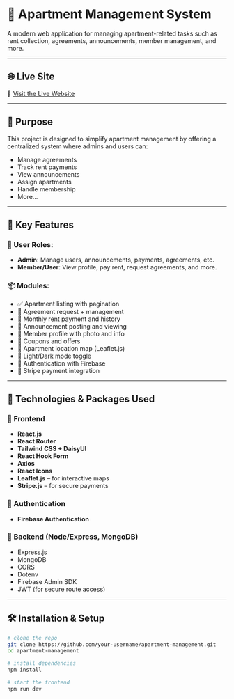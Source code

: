 # 🏢 Apartment Management System

A modern web application for managing apartment-related tasks such as rent collection, agreements, announcements, member management, and more.

---

## 🌐 Live Site

🔗 [Visit the Live Website](https://your-live-site-url.com)

---

## 🎯 Purpose

This project is designed to simplify apartment management by offering a centralized system where admins and users can:

- Manage agreements
- Track rent payments
- View announcements
- Assign apartments
- Handle membership
- More…

---

## 🚀 Key Features

### 👥 User Roles:
- **Admin**: Manage users, announcements, payments, agreements, etc.
- **Member/User**: View profile, pay rent, request agreements, and more.

### 📦 Modules:
- ✅ Apartment listing with pagination
- 📝 Agreement request + management
- 📅 Monthly rent payment and history
- 📢 Announcement posting and viewing
- 👤 Member profile with photo and info
- 🎫 Coupons and offers
- 📍 Apartment location map (Leaflet.js)
- 🌙 Light/Dark mode toggle
- 🔐 Authentication with Firebase
- 🧾 Stripe payment integration

---

## 🧩 Technologies & Packages Used

### 🔧 Frontend
- **React.js**
- **React Router**
- **Tailwind CSS + DaisyUI**
- **React Hook Form**
- **Axios**
- **React Icons**
- **Leaflet.js** – for interactive maps
- **Stripe.js** – for secure payments

### 🔐 Authentication
- **Firebase Authentication**

### 💾 Backend (Node/Express, MongoDB)
- Express.js
- MongoDB
- CORS
- Dotenv
- Firebase Admin SDK
- JWT (for secure route access)

---

## 🛠️ Installation & Setup

```bash
# clone the repo
git clone https://github.com/your-username/apartment-management.git
cd apartment-management

# install dependencies
npm install

# start the frontend
npm run dev
